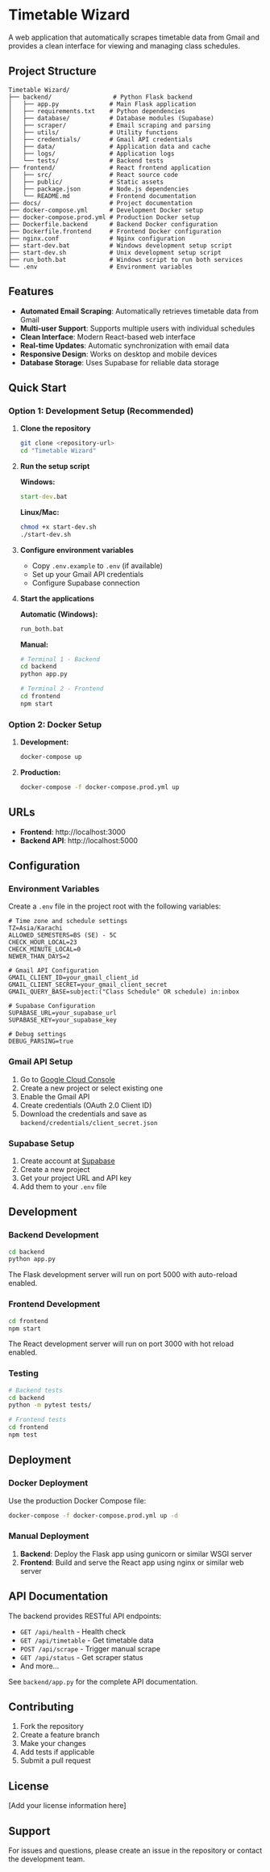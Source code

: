 # Timetable Wizard

A web application that automatically scrapes timetable data from Gmail and provides a clean interface for viewing and managing class schedules.

## Project Structure

```
Timetable Wizard/
├── backend/                 # Python Flask backend
│   ├── app.py              # Main Flask application
│   ├── requirements.txt    # Python dependencies
│   ├── database/           # Database modules (Supabase)
│   ├── scraper/            # Email scraping and parsing
│   ├── utils/              # Utility functions
│   ├── credentials/        # Gmail API credentials
│   ├── data/               # Application data and cache
│   ├── logs/               # Application logs
│   └── tests/              # Backend tests
├── frontend/               # React frontend application
│   ├── src/                # React source code
│   ├── public/             # Static assets
│   ├── package.json        # Node.js dependencies
│   └── README.md           # Frontend documentation
├── docs/                   # Project documentation
├── docker-compose.yml      # Development Docker setup
├── docker-compose.prod.yml # Production Docker setup
├── Dockerfile.backend      # Backend Docker configuration
├── Dockerfile.frontend     # Frontend Docker configuration
├── nginx.conf              # Nginx configuration
├── start-dev.bat           # Windows development setup script
├── start-dev.sh            # Unix development setup script
├── run_both.bat            # Windows script to run both services
└── .env                    # Environment variables
```

## Features

- **Automated Email Scraping**: Automatically retrieves timetable data from Gmail
- **Multi-user Support**: Supports multiple users with individual schedules
- **Clean Interface**: Modern React-based web interface
- **Real-time Updates**: Automatic synchronization with email data
- **Responsive Design**: Works on desktop and mobile devices
- **Database Storage**: Uses Supabase for reliable data storage

## Quick Start

### Option 1: Development Setup (Recommended)

1. **Clone the repository**
   ```bash
   git clone <repository-url>
   cd "Timetable Wizard"
   ```

2. **Run the setup script**
   
   **Windows:**
   ```cmd
   start-dev.bat
   ```
   
   **Linux/Mac:**
   ```bash
   chmod +x start-dev.sh
   ./start-dev.sh
   ```

3. **Configure environment variables**
   - Copy `.env.example` to `.env` (if available)
   - Set up your Gmail API credentials
   - Configure Supabase connection

4. **Start the applications**
   
   **Automatic (Windows):**
   ```cmd
   run_both.bat
   ```
   
   **Manual:**
   ```bash
   # Terminal 1 - Backend
   cd backend
   python app.py
   
   # Terminal 2 - Frontend
   cd frontend
   npm start
   ```

### Option 2: Docker Setup

1. **Development:**
   ```bash
   docker-compose up
   ```

2. **Production:**
   ```bash
   docker-compose -f docker-compose.prod.yml up
   ```

## URLs

- **Frontend**: http://localhost:3000
- **Backend API**: http://localhost:5000

## Configuration

### Environment Variables

Create a `.env` file in the project root with the following variables:

```env
# Time zone and schedule settings
TZ=Asia/Karachi
ALLOWED_SEMESTERS=BS (SE) - 5C
CHECK_HOUR_LOCAL=23
CHECK_MINUTE_LOCAL=0
NEWER_THAN_DAYS=2

# Gmail API Configuration
GMAIL_CLIENT_ID=your_gmail_client_id
GMAIL_CLIENT_SECRET=your_gmail_client_secret
GMAIL_QUERY_BASE=subject:("Class Schedule" OR schedule) in:inbox

# Supabase Configuration
SUPABASE_URL=your_supabase_url
SUPABASE_KEY=your_supabase_key

# Debug settings
DEBUG_PARSING=true
```

### Gmail API Setup

1. Go to [Google Cloud Console](https://console.cloud.google.com/)
2. Create a new project or select existing one
3. Enable the Gmail API
4. Create credentials (OAuth 2.0 Client ID)
5. Download the credentials and save as `backend/credentials/client_secret.json`

### Supabase Setup

1. Create account at [Supabase](https://supabase.com/)
2. Create a new project
3. Get your project URL and API key
4. Add them to your `.env` file

## Development

### Backend Development

```bash
cd backend
python app.py
```

The Flask development server will run on port 5000 with auto-reload enabled.

### Frontend Development

```bash
cd frontend
npm start
```

The React development server will run on port 3000 with hot reload enabled.

### Testing

```bash
# Backend tests
cd backend
python -m pytest tests/

# Frontend tests
cd frontend
npm test
```

## Deployment

### Docker Deployment

Use the production Docker Compose file:

```bash
docker-compose -f docker-compose.prod.yml up -d
```

### Manual Deployment

1. **Backend**: Deploy the Flask app using gunicorn or similar WSGI server
2. **Frontend**: Build and serve the React app using nginx or similar web server

## API Documentation

The backend provides RESTful API endpoints:

- `GET /api/health` - Health check
- `GET /api/timetable` - Get timetable data
- `POST /api/scrape` - Trigger manual scrape
- `GET /api/status` - Get scraper status
- And more...

See `backend/app.py` for the complete API documentation.

## Contributing

1. Fork the repository
2. Create a feature branch
3. Make your changes
4. Add tests if applicable
5. Submit a pull request

## License

[Add your license information here]

## Support

For issues and questions, please create an issue in the repository or contact the development team.